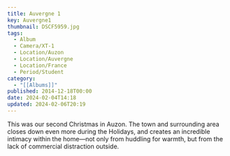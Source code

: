 ```yaml
---
title: Auvergne 1
key: Auvergne1
thumbnail: DSCF5959.jpg
tags:
  - Album
  - Camera/XT-1
  - Location/Auzon
  - Location/Auvergne
  - Location/France
  - Period/Student
category:
  - "[[Albums]]"
published: 2014-12-18T00:00
date: 2024-02-04T14:18
updated: 2024-02-06T20:19
---
```

This was our second Christmas in Auzon. The town and surrounding area closes down even more during the Holidays, and creates an incredible intimacy within the home—not only from huddling for warmth, but from the lack of commercial distraction outside.
